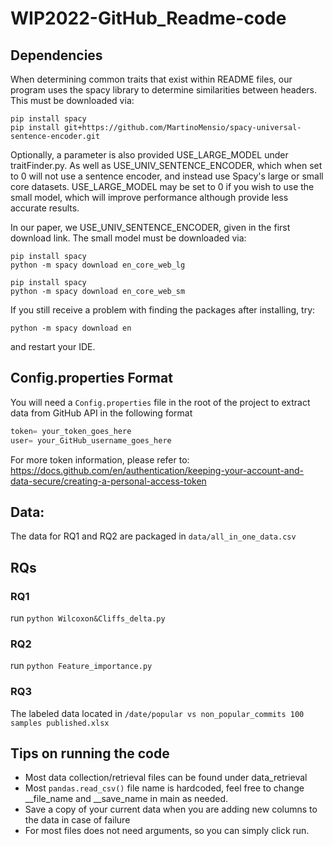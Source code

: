 # WIP2022-GitHub_Readme-code
## Dependencies
When determining common traits that exist within README files, our program uses the spacy library to determine
similarities between headers. This must be downloaded via:

    pip install spacy
    pip install git+https://github.com/MartinoMensio/spacy-universal-sentence-encoder.git

Optionally, a parameter is also provided USE_LARGE_MODEL under traitFinder.py.
As well as USE_UNIV_SENTENCE_ENCODER, which when set to 0 will not use a sentence encoder, 
and instead use Spacy's large or small core datasets.
USE_LARGE_MODEL may be set to 0 if you wish to use the small model, which will improve performance although provide less accurate results.

In our paper, we USE_UNIV_SENTENCE_ENCODER, given in the first download link.
The small model must be downloaded via:

    pip install spacy
    python -m spacy download en_core_web_lg

    pip install spacy
    python -m spacy download en_core_web_sm

If you still receive a problem with finding the packages after installing, try:

    python -m spacy download en

and restart your IDE.

## Config.properties Format
You will need a `Config.properties` file in the root of the project to extract data from GitHub API in the following format
```python
token= your_token_goes_here
user= your_GitHub_username_goes_here
```
For more token information, please refer to: https://docs.github.com/en/authentication/keeping-your-account-and-data-secure/creating-a-personal-access-token

## Data:
The data for RQ1 and RQ2 are packaged in ```data/all_in_one_data.csv```

## RQs

### RQ1
run 
```python Wilcoxon&Cliffs_delta.py```

### RQ2 
run 
```python Feature_importance.py```

### RQ3

The labeled data located in ```/date/popular vs non_popular_commits 100 samples published.xlsx```

## Tips on running the code
- Most data collection/retrieval files can be found under data_retrieval
- Most `pandas.read_csv()` file name is hardcoded, feel free to change __file_name and __save_name in main as needed.
- Save a copy of your current data when you are adding new columns to the data in case of failure
- For most files does not need arguments, so you can simply click run.
